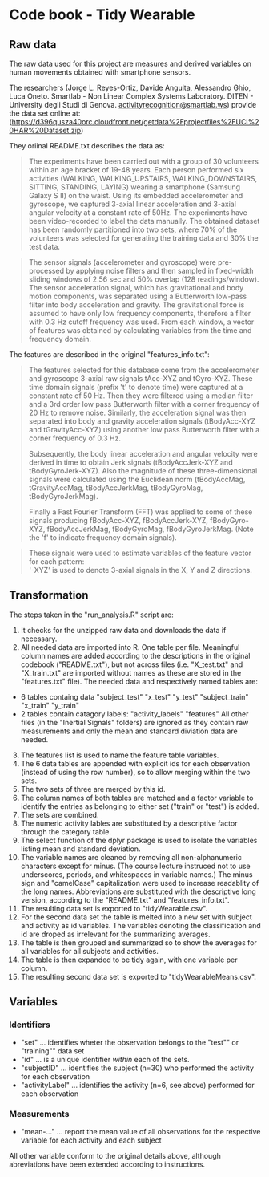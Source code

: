 # Code book - Tidy Wearable

## Raw data
The raw data used for this project are measures and derived variables on human movements obtained with smartphone sensors.

The researchers (Jorge L. Reyes-Ortiz, Davide Anguita, Alessandro Ghio, Luca Oneto. Smartlab - Non Linear Complex Systems Laboratory. DITEN - University degli Studi di Genova. activityrecognition@smartlab.ws) provide the data set online at:
(https://d396qusza40orc.cloudfront.net/getdata%2Fprojectfiles%2FUCI%20HAR%20Dataset.zip)

They oriinal README.txt describes the data as:
> The experiments have been carried out with a group of 30 volunteers within an age bracket of 19-48 years. Each person performed six activities (WALKING, WALKING\_UPSTAIRS, WALKING\_DOWNSTAIRS, SITTING, STANDING, LAYING) wearing a smartphone (Samsung Galaxy S II) on the waist. Using its embedded accelerometer and gyroscope, we captured 3-axial linear acceleration and 3-axial angular velocity at a constant rate of 50Hz. The experiments have been video-recorded to label the data manually. The obtained dataset has been randomly partitioned into two sets, where 70% of the volunteers was selected for generating the training data and 30% the test data. 

> The sensor signals (accelerometer and gyroscope) were pre-processed by applying noise filters and then sampled in fixed-width sliding windows of 2.56 sec and 50% overlap (128 readings/window). The sensor acceleration signal, which has gravitational and body motion components, was separated using a Butterworth low-pass filter into body acceleration and gravity. The gravitational force is assumed to have only low frequency components, therefore a filter with 0.3 Hz cutoff frequency was used. From each window, a vector of features was obtained by calculating variables from the time and frequency domain.

The features are described in the original "features_info.txt":
> The features selected for this database come from the accelerometer and gyroscope 3-axial raw signals tAcc-XYZ and tGyro-XYZ. These time domain signals (prefix 't' to denote time) were captured at a constant rate of 50 Hz. Then they were filtered using a median filter and a 3rd order low pass Butterworth filter with a corner frequency of 20 Hz to remove noise. Similarly, the acceleration signal was then separated into body and gravity acceleration signals (tBodyAcc-XYZ and tGravityAcc-XYZ) using another low pass Butterworth filter with a corner frequency of 0.3 Hz. 
>
> Subsequently, the body linear acceleration and angular velocity were derived in time to obtain Jerk signals (tBodyAccJerk-XYZ and tBodyGyroJerk-XYZ). Also the magnitude of these three-dimensional signals were calculated using the Euclidean norm (tBodyAccMag, tGravityAccMag, tBodyAccJerkMag, tBodyGyroMag, tBodyGyroJerkMag). 
>
> Finally a Fast Fourier Transform (FFT) was applied to some of these signals producing fBodyAcc-XYZ, fBodyAccJerk-XYZ, fBodyGyro-XYZ, fBodyAccJerkMag, fBodyGyroMag, fBodyGyroJerkMag. (Note the 'f' to indicate frequency domain signals). 

> These signals were used to estimate variables of the feature vector for each pattern:  
'-XYZ' is used to denote 3-axial signals in the X, Y and Z directions.

## Transformation
The steps taken in the "run_analysis.R" script are:

1. It checks for the unzipped raw data and downloads the data if necessary.
2. All needed data are imported into R. One table per file. Meaningful column names are added according to the descriptions in the original codebook ("README.txt"), but not across files (i.e. "X_test.txt" and "X_train.txt" are imported without names as these are stored in the "features.txt" file).
The needed data and respectively named tables are:
  + 6 tables containg data
    "subject_test"
    "x_test"
    "y_test"
    "subject_train"
    "x_train"
    "y_train"
  + 2 tables contain catagory labels: 
    "activity_labels"
    "features"
All other files (in the "Inertial Signals" folders) are ignored as they contain raw measurements and only the mean and standard diviation data are needed.
3. The features list is used to name the feature table variables.
4. The 6 data tables are appended with explicit ids for each observation (instead of using the row number), so to allow merging within the two sets.
5. The two sets of three are merged by this id.
6. The column names of both tables are matched and a factor variable to identify the entries as belonging to either set ("train" or "test") is added.
7. The sets are combined.
8. The numeric activity lables are substituted by a descriptive factor through the category table. 
9. The select function of the dplyr package is used to isolate the variables listing mean and standard deviation.
10. The variable names are cleaned by removing all non-alphanumeric characters except for minus. (The course lecture instruced not to use underscores, periods, and whitespaces in variable names.) The minus sign and "camelCase" capitalization were used to increase readablity of the long names. Abbreviations are substituted with the descriptive long version, according to the "README.txt" and "features_info.txt".
11. The resulting data set is exported to "tidyWearable.csv".
12. For the second data set the table is melted into a new set with subject and activity as id variables. The variables denoting the classification and id are droped as irrelevant for the summarizing averages.
13. The table is then grouped and summarized so to show the averages for all variables for all subjects and activities.
14. The table is then expanded to be tidy again, with one variable per column.
15. The resulting second data set is exported to "tidyWearableMeans.csv".

## Variables 

### Identifiers
+ "set" ... identifies wheter the observation belongs to the "test"" or "training"" data set
+ "id" ... is a unique identifier _within_ each of the sets.
+ "subjectID" ... identifies the subject (n=30) who performed the activity for each observation
+ "activityLabel" ... identifies the activity (n=6, see above) performed for each observation

### Measurements
+ "mean-..." ... report the mean value of all observations for the respective variable for each activity and each subject

All other variable conform to the original details above, although abreviations have been extended according to instructions.